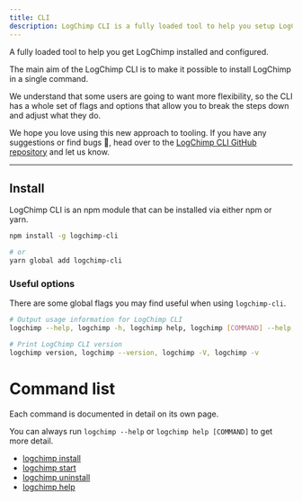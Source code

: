 ```yaml
---
title: CLI
description: LogChimp CLI is a fully loaded tool to help you setup LogChimp instance and configured.
---
```


A fully loaded tool to help you get LogChimp installed and configured.

The main aim of the LogChimp CLI is to make it possible to install LogChimp in a single command.

We understand that some users are going to want more flexibility, so the CLI has a whole set of flags and options that allow you to break the steps down and adjust what they do.

We hope you love using this new approach to tooling. If you have any suggestions or find bugs 🐞, head over to the [LogChimp CLI GitHub repository](https://github.com/logchimp/logchimp-cli) and let us know.

---

## Install

LogChimp CLI is an npm module that can be installed via either npm or yarn.

```bash
npm install -g logchimp-cli

# or
yarn global add logchimp-cli
```

### Useful options

There are some global flags you may find useful when using `logchimp-cli`.

```bash
# Output usage information for LogChimp CLI
logchimp --help, logchimp -h, logchimp help, logchimp [COMMAND] --help, logchimp help [COMMAND]

# Print LogChimp CLI version
logchimp version, logchimp --version, logchimp -V, logchimp -v
```

# Command list

Each command is documented in detail on its own page.

You can always run `logchimp --help` or `logchimp help [COMMAND]` to get more detail.

* [logchimp install](/docs/install/cli/install)
* [logchimp start](/docs/install/cli/start)
* [logchimp uninstall](/docs/install/cli/uninstall)
* [logchimp help](/docs/install/cli/help)
